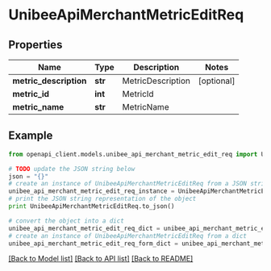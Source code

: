 # UnibeeApiMerchantMetricEditReq


## Properties

Name | Type | Description | Notes
------------ | ------------- | ------------- | -------------
**metric_description** | **str** | MetricDescription | [optional] 
**metric_id** | **int** | MetricId | 
**metric_name** | **str** | MetricName | 

## Example

```python
from openapi_client.models.unibee_api_merchant_metric_edit_req import UnibeeApiMerchantMetricEditReq

# TODO update the JSON string below
json = "{}"
# create an instance of UnibeeApiMerchantMetricEditReq from a JSON string
unibee_api_merchant_metric_edit_req_instance = UnibeeApiMerchantMetricEditReq.from_json(json)
# print the JSON string representation of the object
print UnibeeApiMerchantMetricEditReq.to_json()

# convert the object into a dict
unibee_api_merchant_metric_edit_req_dict = unibee_api_merchant_metric_edit_req_instance.to_dict()
# create an instance of UnibeeApiMerchantMetricEditReq from a dict
unibee_api_merchant_metric_edit_req_form_dict = unibee_api_merchant_metric_edit_req.from_dict(unibee_api_merchant_metric_edit_req_dict)
```
[[Back to Model list]](../README.md#documentation-for-models) [[Back to API list]](../README.md#documentation-for-api-endpoints) [[Back to README]](../README.md)


